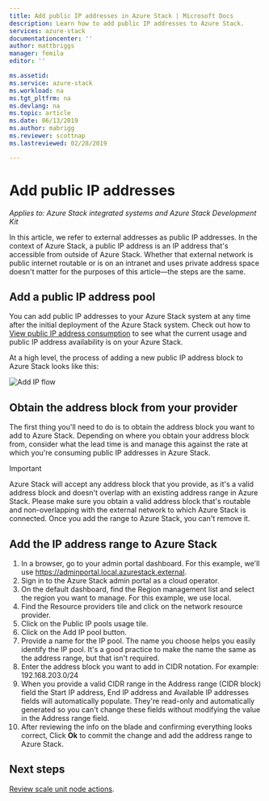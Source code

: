 ```yaml
---
title: Add public IP addresses in Azure Stack | Microsoft Docs
description: Learn how to add public IP addresses to Azure Stack.  
services: azure-stack
documentationcenter: ''
author: mattbriggs
manager: femila
editor: ''

ms.assetid: 
ms.service: azure-stack
ms.workload: na
ms.tgt_pltfrm: na
ms.devlang: na
ms.topic: article
ms.date: 06/13/2019
ms.author: mabrigg
ms.reviewer: scottnap
ms.lastreviewed: 02/28/2019

---
```

# Add public IP addresses
*Applies to: Azure Stack integrated systems and Azure Stack Development Kit*  

In this article, we refer to external addresses as public IP addresses. In the context of Azure Stack, a public IP address is an IP address that's accessible from outside of Azure Stack. Whether that external network is public internet routable or is on an intranet and uses private address space doesn't matter for the purposes of this article—the steps are the same.

## Add a public IP address pool
You can add public IP addresses to your Azure Stack system at any time after the initial deployment of the Azure Stack system. Check out how to [View public IP address consumption](azure-stack-viewing-public-ip-address-consumption.md) to see what the current usage and public IP address availability is on your Azure Stack.

At a high level, the process of adding a new public IP address block to Azure Stack looks like this:

 ![Add IP flow](media/azure-stack-add-ips/flow.PNG)

## Obtain the address block from your provider
The first thing you'll need to do is to obtain the address block you want to add to Azure Stack. Depending on where you obtain your address block from, consider what the lead time is and manage this against the rate at which you're consuming public IP addresses in Azure Stack.

> [!IMPORTANT]
> Azure Stack will accept any address block that you provide, as it's a valid address block and doesn't overlap with an existing address range in Azure Stack. Please make sure you obtain a valid address block that's routable and non-overlapping with the external network to which Azure Stack is connected. Once you add the range to Azure Stack, you can't remove it.

## Add the IP address range to Azure Stack

1. In a browser, go to your admin portal dashboard. For this example, we'll use https://adminportal.local.azurestack.external.
2. Sign in to the Azure Stack admin portal as a cloud operator.
3. On the default dashboard, find the Region management list and select the region you want to manage. For this example, we use local.
4. Find the Resource providers tile and click on the network resource provider.
5. Click on the Public IP pools usage tile.
6. Click on the Add IP pool button.
7. Provide a name for the IP pool. The name you choose helps you easily identify the IP pool. It's a good practice to make the name the same as the address range, but that isn't required.
8. Enter the address block you want to add in CIDR notation. For example: 192.168.203.0/24
9. When you provide a valid CIDR range in the Address range (CIDR block) field the Start IP address, End IP address and Available IP addresses fields will automatically populate. They're read-only and automatically generated so you can't change these fields without modifying the value in the Address range field.
10. After reviewing the info on the blade and confirming everything looks correct, Click **Ok** to commit the change and add the address range to Azure Stack.


## Next steps 
[Review scale unit node actions](azure-stack-node-actions.md).
